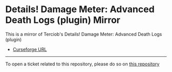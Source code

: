 # Details! Damage Meter: Advanced Death Logs (plugin) Mirror

This is a mirror of Terciob's Details! Damage Meter: Advanced Death Logs (plugin) 

- [Curseforge URL](https://www.curseforge.com/wow/addons/details-advanced-death-logs-plug)


----

To open a ticket related to this repository, please do so on [this repository](https://github.com/curseforge-mirror/.github)
